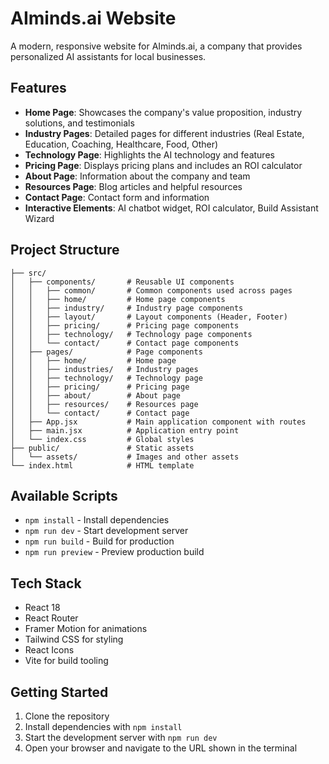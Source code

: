 # AIminds.ai Website

A modern, responsive website for AIminds.ai, a company that provides personalized AI assistants for local businesses.

## Features

- **Home Page**: Showcases the company's value proposition, industry solutions, and testimonials
- **Industry Pages**: Detailed pages for different industries (Real Estate, Education, Coaching, Healthcare, Food, Other)
- **Technology Page**: Highlights the AI technology and features
- **Pricing Page**: Displays pricing plans and includes an ROI calculator
- **About Page**: Information about the company and team
- **Resources Page**: Blog articles and helpful resources
- **Contact Page**: Contact form and information
- **Interactive Elements**: AI chatbot widget, ROI calculator, Build Assistant Wizard

## Project Structure

```
├── src/
│   ├── components/       # Reusable UI components
│   │   ├── common/       # Common components used across pages
│   │   ├── home/         # Home page components
│   │   ├── industry/     # Industry page components
│   │   ├── layout/       # Layout components (Header, Footer)
│   │   ├── pricing/      # Pricing page components
│   │   ├── technology/   # Technology page components
│   │   └── contact/      # Contact page components
│   ├── pages/            # Page components
│   │   ├── home/         # Home page
│   │   ├── industries/   # Industry pages
│   │   ├── technology/   # Technology page
│   │   ├── pricing/      # Pricing page
│   │   ├── about/        # About page
│   │   ├── resources/    # Resources page
│   │   └── contact/      # Contact page
│   ├── App.jsx           # Main application component with routes
│   ├── main.jsx          # Application entry point
│   └── index.css         # Global styles
├── public/               # Static assets
│   └── assets/           # Images and other assets
└── index.html            # HTML template
```

## Available Scripts

- `npm install` - Install dependencies
- `npm run dev` - Start development server
- `npm run build` - Build for production
- `npm run preview` - Preview production build

## Tech Stack

- React 18
- React Router
- Framer Motion for animations
- Tailwind CSS for styling
- React Icons
- Vite for build tooling

## Getting Started

1. Clone the repository
2. Install dependencies with `npm install`
3. Start the development server with `npm run dev`
4. Open your browser and navigate to the URL shown in the terminal
